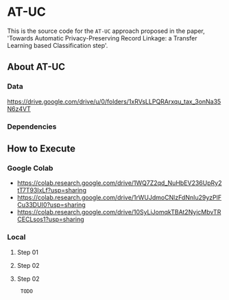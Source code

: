 # AT-UC

This is the source code for the `AT-UC` approach proposed in the paper, 
'Towards Automatic Privacy-Preserving Record Linkage: a Transfer Learning based Classification step'.

## About AT-UC

### Data

https://drive.google.com/drive/u/0/folders/1xRVsLLPQRArxqu_tax_3onNa35N6z4VT

### Dependencies

## How to Execute

### Google Colab

- https://colab.research.google.com/drive/1WQ7Z2qd_NuHbEV236UpRy2tT7T93IxLf?usp=sharing
- https://colab.research.google.com/drive/1rWUJdmoCNlzFdNnIu29yzPlFCu33DUI0?usp=sharing
- https://colab.research.google.com/drive/10SyLiJomqkTBAt2NyicMbvTRCECLsos1?usp=sharing
 
### Local
 
 1. Step 01
    
 2. Step 02
 
 3. Step 02

    ```
     TODO
    ``` 
 
    
    


    

    
